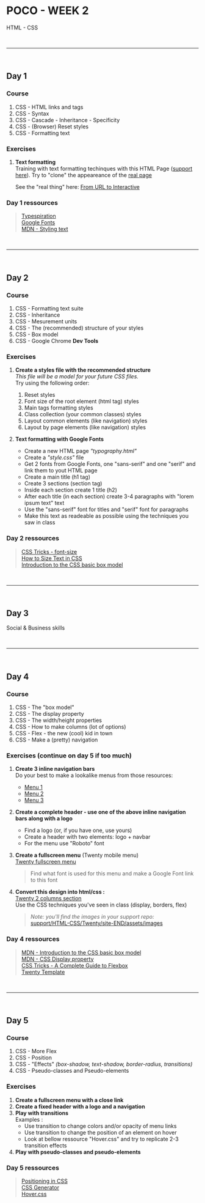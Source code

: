 # POCO - WEEK 2
HTML - CSS


<br>

---

<br>


## Day 1

### Course
1. CSS - HTML links and tags
2. CSS - Syntax
3. CSS - Cascade - Inheritance - Specificity
4. CSS - (Browser) Reset styles
5. CSS - Formatting text


### Exercises
1. **Text formatting**<br>
    Training with text formatting techinques with this HTML Page ([support here](https://github.com/powercoders-lausanne/support/blob/master/HTML-CSS/01.intro/css/04.css-formating-text/css-text-formatting.html)). Try to "clone" the appeareance of the [real page](https://alistapart.com/article/from-url-to-interactive)

    See the "real thing" here: [From URL to Interactive](https://alistapart.com/article/from-url-to-interactive)


 ### Day 1 ressources
 > [Typespiration](http://typespiration.com/)<br>
   [Google Fonts](https://fonts.google.com/)<br>
   [MDN - Styling text](https://developer.mozilla.org/en-US/docs/Learn/CSS/Styling_text)<br>

<br>

---

<br>

## Day 2

### Course
1. CSS - Formatting text suite
2. CSS - Inheritance
3. CSS - Mesurement units
4. CSS - The (recommended) structure of your styles
5. CSS - Box model
6. CSS - Google Chrome **Dev Tools**


### Exercises
1. **Create a styles file with the recommended structure**<br>
    *This file will be a model for your future CSS files.*<br>
    Try using the following order: 
    1. Reset styles
    2. Font size of the root element (html tag) styles
    3. Main tags formatting styles
    4. Class collection (your common classes)  styles
    5. Layout common elements (like navigation) styles
    6. Layout by page elements (like navigation) styles

2. **Text formatting with Google Fonts**<br>
    * Create a new HTML page *"typography.html"*
    * Create a *"style.css"* file
    * Get 2 fonts from Google Fonts, one "sans-serif" and one "serif" and link them to yout HTML page
    * Create a main title (h1 tag)
    * Create 3 sections (section tag)
    * Inside each section create 1 title (h2)
    * After each title (in each section) create 3-4 paragraphs with "lorem ipsum text" text
    * Use the "sans-serif" font for titles and "serif" font for paragraphs
    * Make this text as readeable as possible using the techniques you saw in class 


### Day 2 ressources
 > [CSS Tricks - font-size](https://css-tricks.com/almanac/properties/f/font-size/)<br>
   [How to Size Text in CSS](https://alistapart.com/article/howtosizetextincss)<br>
   [Introduction to the CSS basic box model](https://developer.mozilla.org/en-US/docs/Web/CSS/CSS_Box_Model/Introduction_to_the_CSS_box_model)

<br>

---

<br>

## Day 3
Social & Business skills

<br>

---

<br>

## Day 4

### Course
1. CSS - The "box model"
2. CSS - The display property
3. CSS - The width/height properties
4. CSS - How to make columns (lot of options)
5. CSS - Flex - the new (cool) kid in town
6. CSS - Make a (pretty) navigation


### Exercises (continue on day 5 if too much)
1. **Create 3 inline navigation bars**<br>
    Do your best to make a lookalike menus from those resources: 
    * [Menu 1](https://github.com/powercoders-lausanne/support/blob/master/_assets/menu-example-1.png)
    * [Menu 2](https://github.com/powercoders-lausanne/support/blob/master/_assets/menu-example-2.png)
    * [Menu 3](https://github.com/powercoders-lausanne/support/blob/master/_assets/menu-example-3.png)

2. **Create a complete header - use one of the above inline navigation bars along with a logo**<br>
    * Find a logo (or, if you have one, use yours)
    * Create a header with two elements: logo + navbar
    * For the menu use "Roboto" font

3. **Create a fullscreen menu** (Twenty mobile menu)<br>
    [Twenty fullscreen menu](https://github.com/powercoders-lausanne/support/blob/master/_assets/menu-example-4.png)<br>
    > Find what font is used for this menu and make a Google Font link to this font

4. **Convert this design into html/css :**<br>
    [Twenty 2 columns section](https://github.com/powercoders-lausanne/support/blob/master/HTML-CSS/01.intro/html/case-study/templates/section-four-rows-two-columns.png)<br>
    Use the CSS techniques you've seen in class (display, borders, flex)<br> 
    > *Note: you'll find the images in your support repo:*<br>
    > [support/HTML-CSS/Twenty/site-END/assets/images](https://github.com/powercoders-lausanne/support/tree/master/HTML-CSS/Twenty/site-END/assets/images)


### Day 4 ressources
 > [MDN - Introduction to the CSS basic box model](https://developer.mozilla.org/en-US/docs/Web/CSS/CSS_Box_Model/Introduction_to_the_CSS_box_model)<br>
   [MDN - CSS Display property](https://developer.mozilla.org/en-US/docs/Web/CSS/display)<br>
   [CSS Tricks - A Complete Guide to Flexbox](https://css-tricks.com/snippets/css/a-guide-to-flexbox/)<br>
   [Twenty Template](https://stupoare.github.io/twenty/)

<br>

---

<br>

## Day 5

### Course
1. CSS - More Flex
2. CSS - Position
3. CSS - "Effects" *(box-shadow, text-shadow, border-radius, transitions)*
4. CSS - Pseudo-classes and Pseudo-elements


### Exercises
1. **Create a fullscreen menu with a close link**<br>
2. **Create a fixed header with a logo and a navigation**<br>
3. **Play with transitions**<br>
    Examples :<br>
    * Use transition to change colors and/or opacity of menu links
    * Use transition to change the position of an element on hover
    * Look at bellow ressource "Hover.css" and try to replicate 2-3 transition effects
4. **Play with pseudo-classes and pseudo-elements**<br>

### Day 5 ressources
 > [Positioning in CSS](http://cssreference.io/positioning/)<br>
   [CSS Generator](https://cssgenerator.org/)<br>
   [Hover.css](http://ianlunn.github.io/Hover/)<br>
